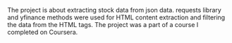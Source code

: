 The project is about extracting stock data from json data. requests library and yfinance methods 
were used for HTML content extraction and filtering the data from the HTML tags. The project was 
a part of a course I completed on Coursera.

